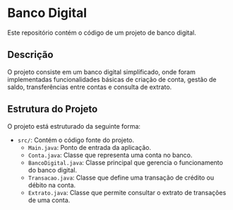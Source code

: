 # Banco Digital

Este repositório contém o código de um projeto de banco digital.

## Descrição

O projeto consiste em um banco digital simplificado, onde foram implementadas funcionalidades básicas de criação de conta, gestão de saldo, transferências entre contas e consulta de extrato.

## Estrutura do Projeto

O projeto está estruturado da seguinte forma:

- `src/`: Contém o código fonte do projeto.
  - `Main.java`: Ponto de entrada da aplicação.
  - `Conta.java`: Classe que representa uma conta no banco.
  - `BancoDigital.java`: Classe principal que gerencia o funcionamento do banco digital.
  - `Transacao.java`: Classe que define uma transação de crédito ou débito na conta.
  - `Extrato.java`: Classe que permite consultar o extrato de transações de uma conta.

